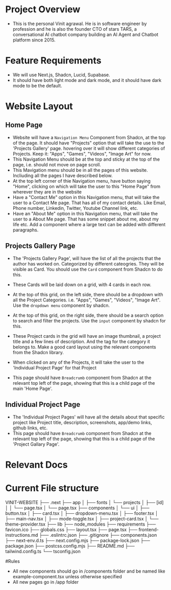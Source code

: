 # Project Overview
- This is the personal Vinit agrawal. He is in software engineer by profession and he is also the founder CTO of stars TARS, a conversational AI chatbot company building an AI Agent and Chatbot platform since 2015.


# Feature Requirements
- We will use Next.js, Shadcn, Lucid, Supabase.
- It should have both light mode and dark mode, and it should have dark mode to be the default.


# Website Layout

## Home Page
- Website will have a `Navigation Menu` Component from Shadcn, at the top of the page. It should have "Projects" option that will take the use to the 'Projects Gallery' page. hovering over it will show different categories of Projects. Keep it: "Apps", "Games", "Videos", "Image Art" for now.
- This Navigation Menu should be at the top and sticky at the top of the page, i.e. should not move on page scroll.
- This Mavigation menu should be in all the pages of this website. Incliuding all the pages I have described below.
- At the top left corner of thie Navigation menu, have button saying "Home", clicking on which will take the user to this "Home Page" from wherever they are in the website
- Have a "Contact Me" option in this Navigation menu, that will take the user to a Contact Me page. That has all of my contact details. Like Email, Phone number, Linkedin, Twitter, Youtube Channel link, etc.
- Have an "About Me" option in this Navigation menu, that will take the user to a About Me page. That has some snippet about me, about my life etc. Add a component where a large text can be added with different paragraphs.


## Projects Gallery Page
- The 'Projects Gallery Page', will have the list of all the projects that the author has worked on. Categorized by different cateogries. They will be visible as Card. You should use the `Card` component from Shadcn to do this.
- These Cards will be laid down on a grid, with 4 cards in each row.
- At the top of this grid, on the left side, there should be a dropdown with all the Project Categories. i.e. "Apps", "Games", "Videos", "Image Art". Use the `dropdown menu` component by shadcn.
- At the top of this grid, on the right side, there should be a search option to search and filter the projects. Use the `input` component by shadcn for this.

- These Project cards in the grid will have an image thumbnail, a project title and a few lines of description. And the tag for the category it belongs to. Make a good card layout using the relevant components from the Shadcn library.
- When clicked on any of the Projects, it will take the user to the 'Individual Project Page' for that Project
- This page should have `Breadcrumb` component from Shadcn at the relevant top left of the page, showing that this is a child page of the main 'Home Page'.


## Individual Project Page
- The 'Individual Project Pages' will have all the details about that specific project like Project title, description, screenshots, app/demo links, github links, etc.
- This page should have `Breadcrumb` component from Shadcn at the relevant top left of the page, showing that this is a child page of the 'Project Gallary Page'.


# Relevant Docs


# Current File structure
VINIT-WEBSITE
├── .next
├── app
│   ├── fonts
│   └── projects
│       ├── [id]
│       │   └── page.tsx
│       └── page.tsx
├── components
│   └── ui
│       ├── button.tsx
│       ├── card.tsx
│       ├── dropdown-menu.tsx
│       ├── footer.tsx
│       ├── main-nav.tsx
│       ├── mode-toggle.tsx
│       ├── project-card.tsx
│       └── theme-provider.tsx
├── lib
├── node_modules
├── requirements
├── favicon.ico
├── globals.css
├── layout.tsx
├── page.tsx
├── frontend-instructions.md
├── .eslintrc.json
├── .gitignore
├── components.json
├── next-env.d.ts
├── next.config.mjs
├── package-lock.json
├── package.json
├── postcss.config.mjs
├── README.md
├── tailwind.config.ts
└── tsconfig.json


#Rules
- All new components should go in /components folder and be named like example-component.tsx unless otherwise specified
- All new pages go in /app folder